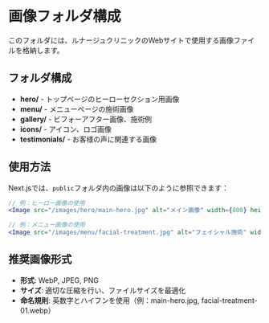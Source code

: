# 画像フォルダ構成

このフォルダには、ルナージュクリニックのWebサイトで使用する画像ファイルを格納します。

## フォルダ構成

- **hero/** - トップページのヒーローセクション用画像
- **menu/** - メニューページの施術画像
- **gallery/** - ビフォーアフター画像、施術例
- **icons/** - アイコン、ロゴ画像
- **testimonials/** - お客様の声に関連する画像

## 使用方法

Next.jsでは、`public`フォルダ内の画像は以下のように参照できます：

```jsx
// 例：ヒーロー画像の使用
<Image src="/images/hero/main-hero.jpg" alt="メイン画像" width={800} height={600} />

// 例：メニュー画像の使用
<Image src="/images/menu/facial-treatment.jpg" alt="フェイシャル施術" width={400} height={300} />
```

## 推奨画像形式

- **形式**: WebP, JPEG, PNG
- **サイズ**: 適切な圧縮を行い、ファイルサイズを最適化
- **命名規則**: 英数字とハイフンを使用（例：main-hero.jpg, facial-treatment-01.webp）